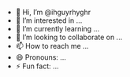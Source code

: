 - 👋 Hi, I’m @ihguyrhyghr
- 👀 I’m interested in ...
- 🌱 I’m currently learning ...
- 💞️ I’m looking to collaborate on ...
- 📫 How to reach me ...
- 😄 Pronouns: ...
- ⚡ Fun fact: ...

<!---
ihguyrhyghr/ihguyrhyghr is a ✨ special ✨ repository because its `README.md` (this file) appears on your GitHub profile.
You can click the Preview link to take a look at your changes.
--->
